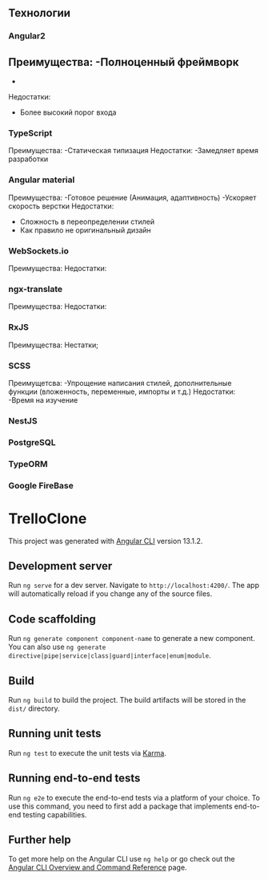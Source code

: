 ## Технологии

### Angular2
Преимущества:
-Полноценный фреймворк
-
-
Недостатки:
- Более высокий порог входа 

### TypeScript
Преимущества:
-Статическая типизация
Недостатки:
-Замедляет время разработки

### Angular material
Преимущества:
-Готовое решение (Анимация, адаптивность)
-Ускоряет скорость верстки
Недостатки:
- Сложность в переопределении стилей
- Как правило не оригинальный дизайн

### WebSockets.io
Преимущества:
Недостатки:

### ngx-translate
Преимущества:
Недостатки:


### RxJS
Преимущества:
Нестатки;

### SCSS
Преимущетсва:
-Упрощение написания стилей, дополнительные функции (вложенность, переменные, импорты и т.д.)
Недостатки:
-Время на изучение

### NestJS
### PostgreSQL
### TypeORM
### Google FireBase









# TrelloClone

This project was generated with [Angular CLI](https://github.com/angular/angular-cli) version 13.1.2.

## Development server

Run `ng serve` for a dev server. Navigate to `http://localhost:4200/`. The app will automatically reload if you change any of the source files.

## Code scaffolding

Run `ng generate component component-name` to generate a new component. You can also use `ng generate directive|pipe|service|class|guard|interface|enum|module`.

## Build

Run `ng build` to build the project. The build artifacts will be stored in the `dist/` directory.

## Running unit tests

Run `ng test` to execute the unit tests via [Karma](https://karma-runner.github.io).

## Running end-to-end tests

Run `ng e2e` to execute the end-to-end tests via a platform of your choice. To use this command, you need to first add a package that implements end-to-end testing capabilities.

## Further help

To get more help on the Angular CLI use `ng help` or go check out the [Angular CLI Overview and Command Reference](https://angular.io/cli) page.
